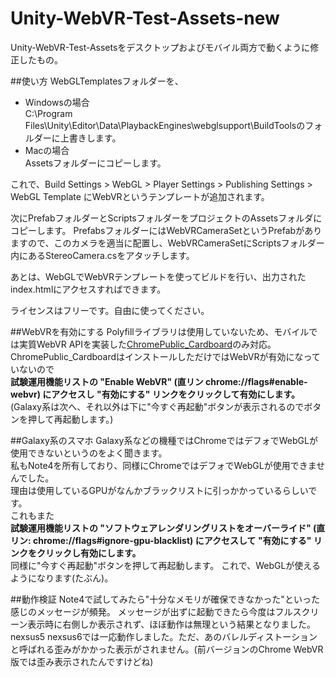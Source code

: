 # Unity-WebVR-Test-Assets-new

Unity-WebVR-Test-Assetsをデスクトップおよびモバイル両方で動くように修正したもの。 

##使い方
WebGLTemplatesフォルダーを、
* Windowsの場合  
  C:\Program Files\Unity\Editor\Data\PlaybackEngines\webglsupport\BuildToolsのフォルダーに上書きします。
* Macの場合  
  Assetsフォルダーにコピーします。  

これで、Build Settings > WebGL > Player Settings > Publishing Settings > WebGL Template にWebVRというテンプレートが追加されます。  

次にPrefabフォルダーとScriptsフォルダーをプロジェクトのAssetsフォルダにコピーします。
PrefabsフォルダーにはWebVRCameraSetというPrefabがありますので、このカメラを適当に配置し、WebVRCameraSetにScriptsフォルダー内にあるStereoCamera.csをアタッチします。

あとは、WebGLでWebVRテンプレートを使ってビルドを行い、出力されたindex.htmlにアクセスすればできます。

ライセンスはフリーです。自由に使ってください。

##WebVRを有効にする
Polyfillライブラリは使用していないため、モバイルでは実質WebVR APIを実装した[ChromePublic_Cardboard](https://drive.google.com/folderview?id=0BzudLt22BqGRbW9WTHMtOWMzNjQ&usp=sharing#list)のみ対応。
ChromePublic_CardboardはインストールしただけではWebVRが有効になっていないので  
**試験運用機能リストの "Enable WebVR" (直リン chrome://flags#enable-webvr) にアクセスし "有効にする" リンクをクリックして有効にします。**  
(Galaxy系は次へ、それ以外は下に"今すぐ再起動"ボタンが表示されるのでボタンを押して再起動します。)

##Galaxy系のスマホ
Galaxy系などの機種ではChromeではデフォでWebGLが使用できないというのをよく聞きます。  
私もNote4を所有しており、同様にChromeではデフォでWebGLが使用できませんでした。  
理由は使用しているGPUがなんかブラックリストに引っかかっているらしいです。  
これもまた  
**試験運用機能リストの "ソフトウェアレンダリングリストをオーバーライド" (直リン: chrome://flags#ignore-gpu-blacklist) にアクセスして "有効にする" リンクをクリックし有効にします。**  
同様に"今すぐ再起動"ボタンを押して再起動します。
これで、WebGLが使えるようになります(たぶん)。  

##動作検証
Note4で試してみたら"十分なメモリが確保できなかった"といった感じのメッセージが頻発。
メッセージが出ずに起動できたら今度はフルスクリーン表示時に右側しか表示されず、ほぼ動作は無理という結果となりました。
nexsus5 nexsus6では一応動作しました。ただ、あのバレルディストーションと呼ばれる歪みがかかった表示がされません。(前バージョンのChrome WebVR版では歪み表示されたんですけどね)
